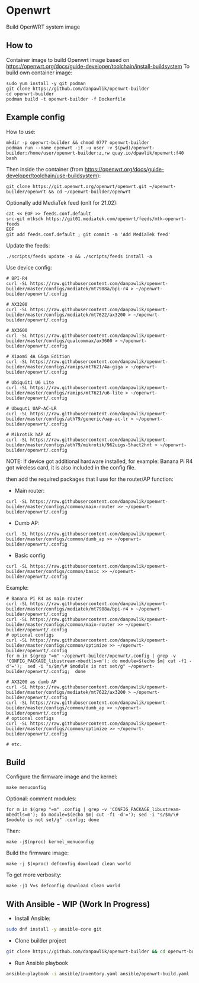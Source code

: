 # Openwrt
Build OpenWRT system image

## How to

Container image to build Openwrt image based on https://openwrt.org/docs/guide-developer/toolchain/install-buildsystem
To build own container image:

```shell
sudo yum install -y git podman
git clone https://github.com/danpawlik/openwrt-builder
cd openwrt-builder
podman build -t openwrt-builder -f Dockerfile
```

## Example config

How to use:

```shell
mkdir -p openwrt-builder && chmod 0777 openwrt-builder
podman run --name openwrt -it -u user -v $(pwd)/openwrt-builder:/home/user/openwrt-builder:z,rw quay.io/dpawlik/openwrt:f40 bash
```

Then inside the container (from https://openwrt.org/docs/guide-developer/toolchain/use-buildsystem):

```shell
git clone https://git.openwrt.org/openwrt/openwrt.git ~/openwrt-builder/openwrt && cd ~/openwrt-builder/openwrt
```

Optionally add MediaTek feed (onlt for 21.02):

```shell
cat << EOF >> feeds.conf.default
src-git mtksdk https://git01.mediatek.com/openwrt/feeds/mtk-openwrt-feeds
EOF
git add feeds.conf.default ; git commit -m 'Add MediaTek feed'
```

Update the feeds:

```shell
./scripts/feeds update -a && ./scripts/feeds install -a
```

Use device config:

```shell
# BPI-R4
curl -SL https://raw.githubusercontent.com/danpawlik/openwrt-builder/master/configs/mediatek/mt7988a/bpi-r4 > ~/openwrt-builder/openwrt/.config

# AX3200
curl -SL https://raw.githubusercontent.com/danpawlik/openwrt-builder/master/configs/mediatek/mt7622/ax3200 > ~/openwrt-builder/openwrt/.config

# AX3600
curl -SL https://raw.githubusercontent.com/danpawlik/openwrt-builder/master/configs/qualcommax/ax3600 > ~/openwrt-builder/openwrt/.config

# Xiaomi 4A Giga Edition
curl -SL https://raw.githubusercontent.com/danpawlik/openwrt-builder/master/configs/ramips/mt7621/4a-giga > ~/openwrt-builder/openwrt/.config

# Ubiquiti U6 Lite
curl -SL https://raw.githubusercontent.com/danpawlik/openwrt-builder/master/configs/ramips/mt7621/u6-lite > ~/openwrt-builder/openwrt/.config

# Ubuquti UAP-AC-LR
curl -SL https://raw.githubusercontent.com/danpawlik/openwrt-builder/master/configs/ath79/generic/uap-ac-lr > ~/openwrt-builder/openwrt/.config

# Mikrotik hAP AC
curl -SL https://raw.githubusercontent.com/danpawlik/openwrt-builder/master/configs/ath79/mikrotik/962uigs-5hact2hnt > ~/openwrt-builder/openwrt/.config
```

NOTE: If device got additional hardware installed, for example: Banana Pi R4 got wireless card,
it is also included in the config file.

then add the required packages that I use for the router/AP function:

* Main router:
```shell
curl -SL https://raw.githubusercontent.com/danpawlik/openwrt-builder/master/configs/common/main-router >> ~/openwrt-builder/openwrt/.config
```

* Dumb AP:

```shell
curl -SL https://raw.githubusercontent.com/danpawlik/openwrt-builder/master/configs/common/dumb_ap >> ~/openwrt-builder/openwrt/.config
```

* Basic config

```shell
curl -SL https://raw.githubusercontent.com/danpawlik/openwrt-builder/master/configs/common/basic >> ~/openwrt-builder/openwrt/.config
```

Example:

```shell
# Banana Pi R4 as main router
curl -SL https://raw.githubusercontent.com/danpawlik/openwrt-builder/master/configs/mediatek/mt7988a/bpi-r4 > ~/openwrt-builder/openwrt/.config
curl -SL https://raw.githubusercontent.com/danpawlik/openwrt-builder/master/configs/common/main-router >> ~/openwrt-builder/openwrt/.config
# optional configs
curl -SL https://raw.githubusercontent.com/danpawlik/openwrt-builder/master/configs/common/optimize >> ~/openwrt-builder/openwrt/.config
for m in $(grep "=m" ~/openwrt-builder/openwrt/.config | grep -v 'CONFIG_PACKAGE_libustream-mbedtls=m'); do module=$(echo $m| cut -f1 -d'=');  sed -i "s/$m/\# $module is not set/g" ~/openwrt-builder/openwrt/.config;  done

# AX3200 as dumb AP
curl -SL https://raw.githubusercontent.com/danpawlik/openwrt-builder/master/configs/mediatek/mt7622/ax3200 > ~/openwrt-builder/openwrt/.config
curl -SL https://raw.githubusercontent.com/danpawlik/openwrt-builder/master/configs/common/dumb_ap >> ~/openwrt-builder/openwrt/.config
# optional configs
curl -SL https://raw.githubusercontent.com/danpawlik/openwrt-builder/master/configs/common/optimize >> ~/openwrt-builder/openwrt/.config

# etc.
```

## Build

Configure the firmware image and the kernel:

```shell
make menuconfig
```

Optional: comment modules:

```shell
for m in $(grep "=m" .config | grep -v 'CONFIG_PACKAGE_libustream-mbedtls=m'); do module=$(echo $m| cut -f1 -d'='); sed -i "s/$m/\# $module is not set/g" .config; done
```

Then:

```shell
make -j$(nproc) kernel_menuconfig
```

Build the firmware image:

```shell
make -j $(nproc) defconfig download clean world
```

To get more verbosity:

```shell
make -j1 V=s defconfig download clean world
```

## With Ansible - WIP (Work In Progress)

* Install Ansible:

```sh
sudo dnf install -y ansible-core git
```

* Clone builder project

```sh
git clone https://github.com/danpawlik/openwrt-builder && cd openwrt-builder
```

* Run Ansible playbook

```sh
ansible-playbook -i ansible/inventory.yaml ansible/openwrt-build.yaml
```
